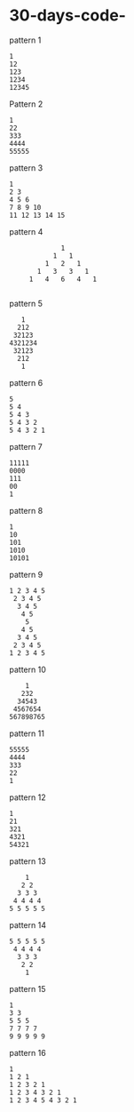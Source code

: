 # 30-days-code-

pattern 1

```
1
12
123
1234
12345
```
Pattern 2

```
1
22
333
4444
55555
```
pattern 3

```
1
2 3
4 5 6
7 8 9 10
11 12 13 14 15
```
pattern 4
```
             1
           1   1
         1   2   1
       1   3   3   1
     1   4   6   4   1
     
```

pattern 5

```
   1
  212
 32123
4321234
 32123
  212
   1
```
pattern 6
```
5 
5 4 
5 4 3 
5 4 3 2 
5 4 3 2 1
```
pattern 7

```
11111
0000
111
00
1
```
pattern 8

```
1
10
101
1010
10101
```
pattern 9
```
1 2 3 4 5 
 2 3 4 5 
  3 4 5 
   4 5 
    5 
   4 5 
  3 4 5 
 2 3 4 5 
1 2 3 4 5
```

pattern 10
```
    1
   232
  34543
 4567654
567898765
```
pattern 11
```
55555
4444
333
22
1
```
pattern 12
```
1
21
321
4321
54321
```
pattern 13
```
    1 
   2 2 
  3 3 3 
 4 4 4 4 
5 5 5 5 5
```
pattern 14
```
5 5 5 5 5 
 4 4 4 4 
  3 3 3 
   2 2 
    1 
```
pattern 15
```
1 
3 3 
5 5 5 
7 7 7 7 
9 9 9 9 9 
```
pattern 16
```
1 
1 2 1 
1 2 3 2 1 
1 2 3 4 3 2 1 
1 2 3 4 5 4 3 2 1
```
 
